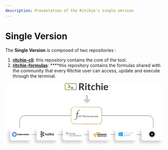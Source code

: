 ```yaml
---
description: Presentation of the Ritchie's single version
---
```


# Single Version

The **Single Version** is composed of two repositories :

1. [**ritchie-cli**](https://github.com/ZupIT/ritchie-cli): this repository contains the core of the tool.  
2. [**ritchie-formulas**](https://github.com/ZupIT/ritchie-formulas): ****this repository contains the formulas shared with the community that every Ritchie user can access, update and execute through the terminal.



![](../../.gitbook/assets/single-ritchie.png)



